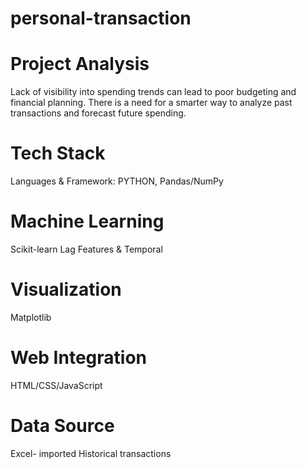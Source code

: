 # personal-transaction

# Project Analysis

Lack of visibility into spending trends can 
lead to poor budgeting and financial 
planning.
There is a need for a smarter way to 
analyze past transactions and forecast 
future spending. 

# Tech Stack

Languages & Framework: PYTHON, Pandas/NumPy

# Machine Learning
Scikit-learn
Lag Features & Temporal

# Visualization
Matplotlib

# Web Integration
HTML/CSS/JavaScript

# Data Source
Excel- imported Historical transactions
